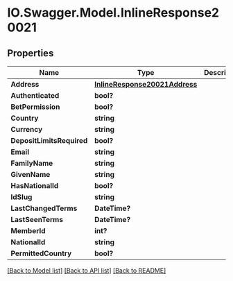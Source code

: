 # IO.Swagger.Model.InlineResponse20021
## Properties

Name | Type | Description | Notes
------------ | ------------- | ------------- | -------------
**Address** | [**InlineResponse20021Address**](InlineResponse20021Address.md) |  | [optional] 
**Authenticated** | **bool?** |  | 
**BetPermission** | **bool?** |  | [optional] 
**Country** | **string** |  | 
**Currency** | **string** |  | [optional] 
**DepositLimitsRequired** | **bool?** |  | [optional] 
**Email** | **string** |  | [optional] 
**FamilyName** | **string** |  | [optional] 
**GivenName** | **string** |  | [optional] 
**HasNationalId** | **bool?** |  | [optional] 
**IdSlug** | **string** |  | [optional] 
**LastChangedTerms** | **DateTime?** |  | [optional] 
**LastSeenTerms** | **DateTime?** |  | [optional] 
**MemberId** | **int?** |  | [optional] 
**NationalId** | **string** |  | [optional] 
**PermittedCountry** | **bool?** |  | 

[[Back to Model list]](../README.md#documentation-for-models) [[Back to API list]](../README.md#documentation-for-api-endpoints) [[Back to README]](../README.md)

